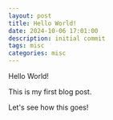 ```yaml
---
layout: post
title: Hello World!
date: 2024-10-06 17:01:00
description: initial commit
tags: misc
categories: misc
---
```


Hello World!

This is my first blog post.

Let's see how this goes!
